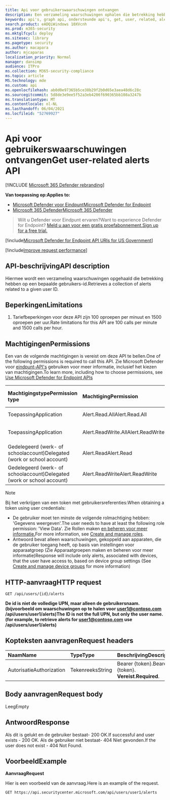 ```yaml
---
title: Api voor gebruikerswaarschuwingen ontvangen
description: Een verzameling waarschuwingen ophalen die betrekking hebben op een bepaalde gebruikers-id met Microsoft Defender voor Eindpunt.
keywords: api's, graph api, ondersteunde api's, get, user, related, alerts
search.product: eADQiWindows 10XVcnh
ms.prod: m365-security
ms.mktglfcycl: deploy
ms.sitesec: library
ms.pagetype: security
ms.author: macapara
author: mjcaparas
localization_priority: Normal
manager: dansimp
audience: ITPro
ms.collection: M365-security-compliance
ms.topic: article
MS.technology: mde
ms.custom: api
ms.openlocfilehash: ab0d0e97365b5ce38b29f2b0d65e3aea48d6c28c
ms.sourcegitcommit: 5d8de3e9ee5f52a3eb4206f690365bb108a3247b
ms.translationtype: MT
ms.contentlocale: nl-NL
ms.lasthandoff: 06/04/2021
ms.locfileid: "52769927"
---
```

# <a name="get-user-related-alerts-api"></a><span data-ttu-id="1c325-104">Api voor gebruikerswaarschuwingen ontvangen</span><span class="sxs-lookup"><span data-stu-id="1c325-104">Get user-related alerts API</span></span>

[!INCLUDE [Microsoft 365 Defender rebranding](../../includes/microsoft-defender.md)]

<span data-ttu-id="1c325-105">**Van toepassing op:**</span><span class="sxs-lookup"><span data-stu-id="1c325-105">**Applies to:**</span></span>
- [<span data-ttu-id="1c325-106">Microsoft Defender voor Eindpunt</span><span class="sxs-lookup"><span data-stu-id="1c325-106">Microsoft Defender for Endpoint</span></span>](https://go.microsoft.com/fwlink/p/?linkid=2154037)
- [<span data-ttu-id="1c325-107">Microsoft 365 Defender</span><span class="sxs-lookup"><span data-stu-id="1c325-107">Microsoft 365 Defender</span></span>](https://go.microsoft.com/fwlink/?linkid=2118804)

> <span data-ttu-id="1c325-108">Wilt u Defender voor Eindpunt ervaren?</span><span class="sxs-lookup"><span data-stu-id="1c325-108">Want to experience Defender for Endpoint?</span></span> [<span data-ttu-id="1c325-109">Meld u aan voor een gratis proefabonnement.</span><span class="sxs-lookup"><span data-stu-id="1c325-109">Sign up for a free trial.</span></span>](https://www.microsoft.com/microsoft-365/windows/microsoft-defender-atp?ocid=docs-wdatp-exposedapis-abovefoldlink) 


[!include[Microsoft Defender for Endpoint API URIs for US Government](../../includes/microsoft-defender-api-usgov.md)]

[!include[Improve request performance](../../includes/improve-request-performance.md)]

## <a name="api-description"></a><span data-ttu-id="1c325-110">API-beschrijving</span><span class="sxs-lookup"><span data-stu-id="1c325-110">API description</span></span>
<span data-ttu-id="1c325-111">Hiermee wordt een verzameling waarschuwingen opgehaald die betrekking hebben op een bepaalde gebruikers-id.</span><span class="sxs-lookup"><span data-stu-id="1c325-111">Retrieves a collection of alerts related to a given user ID.</span></span>


## <a name="limitations"></a><span data-ttu-id="1c325-112">Beperkingen</span><span class="sxs-lookup"><span data-stu-id="1c325-112">Limitations</span></span>
1. <span data-ttu-id="1c325-113">Tariefbeperkingen voor deze API zijn 100 oproepen per minuut en 1500 oproepen per uur.</span><span class="sxs-lookup"><span data-stu-id="1c325-113">Rate limitations for this API are 100 calls per minute and 1500 calls per hour.</span></span>


## <a name="permissions"></a><span data-ttu-id="1c325-114">Machtigingen</span><span class="sxs-lookup"><span data-stu-id="1c325-114">Permissions</span></span>
<span data-ttu-id="1c325-115">Een van de volgende machtigingen is vereist om deze API te bellen.</span><span class="sxs-lookup"><span data-stu-id="1c325-115">One of the following permissions is required to call this API.</span></span> <span data-ttu-id="1c325-116">Zie Microsoft Defender voor [eindpunt-API's](apis-intro.md) gebruiken voor meer informatie, inclusief het kiezen van machtigingen.</span><span class="sxs-lookup"><span data-stu-id="1c325-116">To learn more, including how to choose permissions, see [Use Microsoft Defender for Endpoint APIs](apis-intro.md)</span></span>

<span data-ttu-id="1c325-117">Machtigingstype</span><span class="sxs-lookup"><span data-stu-id="1c325-117">Permission type</span></span> |   <span data-ttu-id="1c325-118">Machtiging</span><span class="sxs-lookup"><span data-stu-id="1c325-118">Permission</span></span>  |   <span data-ttu-id="1c325-119">Weergavenaam machtiging</span><span class="sxs-lookup"><span data-stu-id="1c325-119">Permission display name</span></span>
:---|:---|:---
<span data-ttu-id="1c325-120">Toepassing</span><span class="sxs-lookup"><span data-stu-id="1c325-120">Application</span></span> |   <span data-ttu-id="1c325-121">Alert.Read.All</span><span class="sxs-lookup"><span data-stu-id="1c325-121">Alert.Read.All</span></span> |    <span data-ttu-id="1c325-122">'Alle waarschuwingen lezen'</span><span class="sxs-lookup"><span data-stu-id="1c325-122">'Read all alerts'</span></span>
<span data-ttu-id="1c325-123">Toepassing</span><span class="sxs-lookup"><span data-stu-id="1c325-123">Application</span></span> |   <span data-ttu-id="1c325-124">Alert.ReadWrite.All</span><span class="sxs-lookup"><span data-stu-id="1c325-124">Alert.ReadWrite.All</span></span> |   <span data-ttu-id="1c325-125">'Alle waarschuwingen lezen en schrijven'</span><span class="sxs-lookup"><span data-stu-id="1c325-125">'Read and write all alerts'</span></span>
<span data-ttu-id="1c325-126">Gedelegeerd (werk- of schoolaccount)</span><span class="sxs-lookup"><span data-stu-id="1c325-126">Delegated (work or school account)</span></span> | <span data-ttu-id="1c325-127">Alert.Read</span><span class="sxs-lookup"><span data-stu-id="1c325-127">Alert.Read</span></span> | <span data-ttu-id="1c325-128">'Leeswaarschuwingen'</span><span class="sxs-lookup"><span data-stu-id="1c325-128">'Read alerts'</span></span>
<span data-ttu-id="1c325-129">Gedelegeerd (werk- of schoolaccount)</span><span class="sxs-lookup"><span data-stu-id="1c325-129">Delegated (work or school account)</span></span> | <span data-ttu-id="1c325-130">Alert.ReadWrite</span><span class="sxs-lookup"><span data-stu-id="1c325-130">Alert.ReadWrite</span></span> | <span data-ttu-id="1c325-131">'Waarschuwingen lezen en schrijven'</span><span class="sxs-lookup"><span data-stu-id="1c325-131">'Read and write alerts'</span></span>

>[!Note]
> <span data-ttu-id="1c325-132">Bij het verkrijgen van een token met gebruikersreferenties:</span><span class="sxs-lookup"><span data-stu-id="1c325-132">When obtaining a token using user credentials:</span></span>
>- <span data-ttu-id="1c325-133">De gebruiker moet ten minste de volgende rolmachtiging hebben: 'Gegevens weergeven'.</span><span class="sxs-lookup"><span data-stu-id="1c325-133">The user needs to have at least the following role permission: 'View Data'.</span></span> <span data-ttu-id="1c325-134">Zie Rollen maken [en beheren voor meer informatie.](user-roles.md)</span><span class="sxs-lookup"><span data-stu-id="1c325-134">For more information, see [Create and manage roles](user-roles.md).</span></span>
>- <span data-ttu-id="1c325-135">Antwoord bevat alleen waarschuwingen, gekoppeld aan apparaten, die de gebruiker toegang [](machine-groups.md) heeft, op basis van instellingen voor apparaatgroep (Zie Apparaatgroepen maken en beheren voor meer informatie)</span><span class="sxs-lookup"><span data-stu-id="1c325-135">Response will include only alerts, associated with devices, that the user have access to, based on device group settings (See [Create and manage device groups](machine-groups.md) for more information)</span></span>

## <a name="http-request"></a><span data-ttu-id="1c325-136">HTTP-aanvraag</span><span class="sxs-lookup"><span data-stu-id="1c325-136">HTTP request</span></span>
```
GET /api/users/{id}/alerts
```

<span data-ttu-id="1c325-137">**De id is niet de volledige UPN, maar alleen de gebruikersnaam. (bijvoorbeeld om waarschuwingen op te halen voor user1@contoso.com /api/users/user1/alerts)**</span><span class="sxs-lookup"><span data-stu-id="1c325-137">**The ID is not the full UPN, but only the user name. (for example, to retrieve alerts for user1@contoso.com use /api/users/user1/alerts)**</span></span>

## <a name="request-headers"></a><span data-ttu-id="1c325-138">Kopteksten aanvragen</span><span class="sxs-lookup"><span data-stu-id="1c325-138">Request headers</span></span>

<span data-ttu-id="1c325-139">Naam</span><span class="sxs-lookup"><span data-stu-id="1c325-139">Name</span></span> | <span data-ttu-id="1c325-140">Type</span><span class="sxs-lookup"><span data-stu-id="1c325-140">Type</span></span> | <span data-ttu-id="1c325-141">Beschrijving</span><span class="sxs-lookup"><span data-stu-id="1c325-141">Description</span></span>
:---|:---|:---
<span data-ttu-id="1c325-142">Autorisatie</span><span class="sxs-lookup"><span data-stu-id="1c325-142">Authorization</span></span> | <span data-ttu-id="1c325-143">Tekenreeks</span><span class="sxs-lookup"><span data-stu-id="1c325-143">String</span></span> | <span data-ttu-id="1c325-144">Bearer {token}.</span><span class="sxs-lookup"><span data-stu-id="1c325-144">Bearer {token}.</span></span> <span data-ttu-id="1c325-145">**Vereist**.</span><span class="sxs-lookup"><span data-stu-id="1c325-145">**Required**.</span></span>


## <a name="request-body"></a><span data-ttu-id="1c325-146">Body aanvragen</span><span class="sxs-lookup"><span data-stu-id="1c325-146">Request body</span></span>
<span data-ttu-id="1c325-147">Leeg</span><span class="sxs-lookup"><span data-stu-id="1c325-147">Empty</span></span>

## <a name="response"></a><span data-ttu-id="1c325-148">Antwoord</span><span class="sxs-lookup"><span data-stu-id="1c325-148">Response</span></span>
<span data-ttu-id="1c325-149">Als dit is gelukt en de gebruiker bestaat- 200 OK.</span><span class="sxs-lookup"><span data-stu-id="1c325-149">If successful and user exists - 200 OK.</span></span> <span data-ttu-id="1c325-150">Als de gebruiker niet bestaat- 404 Niet gevonden.</span><span class="sxs-lookup"><span data-stu-id="1c325-150">If the user does not exist - 404 Not Found.</span></span> 


## <a name="example"></a><span data-ttu-id="1c325-151">Voorbeeld</span><span class="sxs-lookup"><span data-stu-id="1c325-151">Example</span></span>

<span data-ttu-id="1c325-152">**Aanvraag**</span><span class="sxs-lookup"><span data-stu-id="1c325-152">**Request**</span></span>

<span data-ttu-id="1c325-153">Hier is een voorbeeld van de aanvraag.</span><span class="sxs-lookup"><span data-stu-id="1c325-153">Here is an example of the request.</span></span>

```http
GET https://api.securitycenter.microsoft.com/api/users/user1/alerts
```
